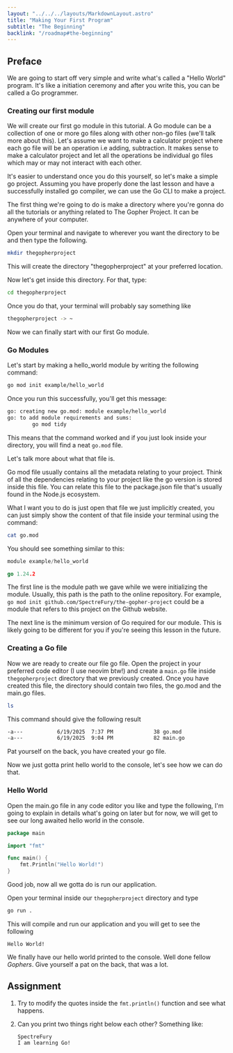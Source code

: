 ```yaml
---
layout: "../../../layouts/MarkdownLayout.astro"
title: "Making Your First Program"
subtitle: "The Beginning"
backlink: "/roadmap#the-beginning"
---
```


## Preface

We are going to start off very simple and write what's called a "Hello World" program. It's like a initiation ceremony and after you write this, you can be called a Go programmer.

### Creating our first module

We will create our first go module in this tutorial. A Go module can be a collection of one or more go files along with other non-go files (we'll talk more about this). Let's assume we want to make a calculator project where each go file will be an operation i.e adding, subtraction. It makes sense to make a calculator project and let all the operations be individual go files which may or may not interact with each other.

It's easier to understand once you do this yourself, so let's make a simple go project. Assuming you have properly done the last lesson and have a successfully installed go compiler, we can use the Go CLI to make a project.

The first thing we're going to do is make a directory where you're gonna do all the tutorials or anything related to The Gopher Project. It can be anywhere of your computer.

Open your terminal and navigate to wherever you want the directory to be and then type the following.

```bash
mkdir thegopherproject
```

This will create the directory "thegopherproject" at your preferred location.

Now let's get inside this directory. For that, type:

```bash
cd thegopherproject
```

Once you do that, your terminal will probably say something like

```bash
thegopherproject -> ~
```

Now we can finally start with our first Go module.

### Go Modules

Let's start by making a hello_world module by writing the following command:

```bash
go mod init example/hello_world
```

Once you run this successfully, you'll get this message:

```bash
go: creating new go.mod: module example/hello_world
go: to add module requirements and sums:
        go mod tidy
```

This means that the command worked and if you just look inside your directory, you will find a neat `go.mod` file.

Let's talk more about what that file is.

Go mod file usually contains all the metadata relating to your project. Think of all the dependencies relating to your project like the go version is stored inside this file. You can relate this file to the package.json file that's usually found in the Node.js ecosystem.

What I want you to do is just open that file we just implicitly created, you can just simply show the content of that file inside your terminal using the command:

```bash
cat go.mod
```

You should see something similar to this:

```go
module example/hello_world

go 1.24.2
```

The first line is the module path we gave while we were initializing the module. Usually, this path is the path to the online repository. For example, `go mod init github.com/SpectreFury/the-gopher-project` could be a module that refers to this project on the Github website.

The next line is the minimum version of Go required for our module. This is likely going to be different for you if you're seeing this lesson in the future.

### Creating a Go file

Now we are ready to create our file go file. Open the project in your preferred code editor (I use neovim btw!) and create a `main.go` file inside `thegopherproject` directory that we previously created. Once you have created this file, the directory should contain two files, the go.mod and the main.go files.

```bash
ls
```

This command should give the following result

```bash
-a---           6/19/2025  7:37 PM             38 go.mod
-a---           6/19/2025  9:04 PM             82 main.go
```

Pat yourself on the back, you have created your go file.

Now we just gotta print hello world to the console, let's see how we can do that.

### Hello World

Open the main.go file in any code editor you like and type the following, I'm going to explain in details what's going on later but for now, we will get to see our long awaited hello world in the console.

```go
package main

import "fmt"

func main() {
    fmt.Println("Hello World!")
}
```

Good job, now all we gotta do is run our application.

Open your terminal inside our `thegopherproject` directory and type

```bash
go run .
```

This will compile and run our application and you will get to see the following

```
Hello World!
```

We finally have our hello world printed to the console. Well done fellow _Gophers_. Give yourself a pat on the back, that was a lot.

## Assignment

1. Try to modify the quotes inside the `fmt.println()` function and see what happens.
2. Can you print two things right below each other? Something like:

   ```
   SpectreFury
   I am learning Go!
   ```
